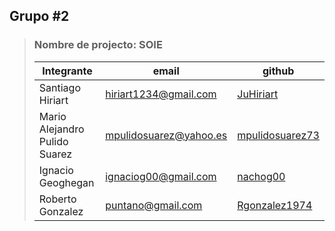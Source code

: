 ## Grupo #2

> ### Nombre de projecto: SOIE 
>
>| Integrante                    | email                  | github                             |
>|-------------------------------|------------------------|------------------------------------|
>| Santiago Hiriart              | hiriart1234@gmail.com  | [JuHiriart](https://github.com/JuHiriart)       |
>| Mario Alejandro Pulido Suarez | mpulidosuarez@yahoo.es | [mpulidosuarez73](https://github.com/mpulidosuarez73) |
>| Ignacio Geoghegan             | ignaciog00@gmail.com   | [nachog00](https://github.com/nachog00)        |
>| Roberto Gonzalez              | puntano@gmail.com      | [Rgonzalez1974](https://github.com/Rgonzalez1974)   |